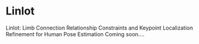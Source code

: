 # Linlot
Linlot: Limb Connection Relationship Constraints and Keypoint Localization Refinement for Human Pose Estimation
Coming soon....
